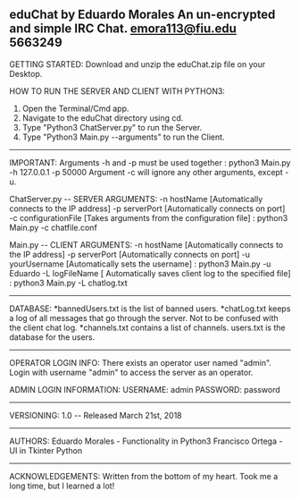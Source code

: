 eduChat by Eduardo Morales
An un-encrypted and simple IRC Chat.
emora113@fiu.edu
5663249
------------------------------------------------------------------------------------



GETTING STARTED:
Download and unzip the eduChat.zip file on your Desktop.

HOW TO RUN THE SERVER AND CLIENT WITH PYTHON3:
1. Open the Terminal/Cmd app.
2. Navigate to the eduChat directory using cd.
3. Type "Python3 ChatServer.py" to run the Server.
4. Type "Python3 Main.py --arguments" to run the Client.

------------------------------------------------------------------------------------



IMPORTANT:
Arguments -h and -p must be used together : python3 Main.py -h 127.0.0.1 -p 50000
Argument -c will ignore any other arguments, except -u.


ChatServer.py -- SERVER ARGUMENTS:
-n hostName [Automatically connects to the IP address]
-p serverPort [Automatically connects on port]
-c configurationFile [Takes arguments from the configuration file] : python3 Main.py -c chatfile.conf


Main.py -- CLIENT ARGUMENTS:
-n hostName [Automatically connects to the IP address]
-p serverPort [Automatically connects on port]
-u yourUsername [Automatically sets the username] : python3 Main.py -u Eduardo
-L logFileName [ Automatically saves client log to the specified file] : python3 Main.py -L chatlog.txt


------------------------------------------------------------------------------------



DATABASE:
*bannedUsers.txt is the list of banned users.
*chatLog.txt keeps a log of all messages that go through the server. Not to be confused with the client chat log.
*channels.txt contains a list of channels.
users.txt is the database for the users.


------------------------------------------------------------------------------------


OPERATOR LOGIN INFO:
There exists an operator user named "admin".
Login with username "admin" to access the server as an operator.

ADMIN LOGIN INFORMATION:
USERNAME: admin
PASSWORD: password


------------------------------------------------------------------------------------



VERSIONING:
1.0 -- Released March 21st, 2018


------------------------------------------------------------------------------------



AUTHORS:
Eduardo Morales - Functionality in Python3
Francisco Ortega - UI in Tkinter Python


------------------------------------------------------------------------------------


ACKNOWLEDGEMENTS:
Written from the bottom of my heart. Took me a long time, but I learned a lot!